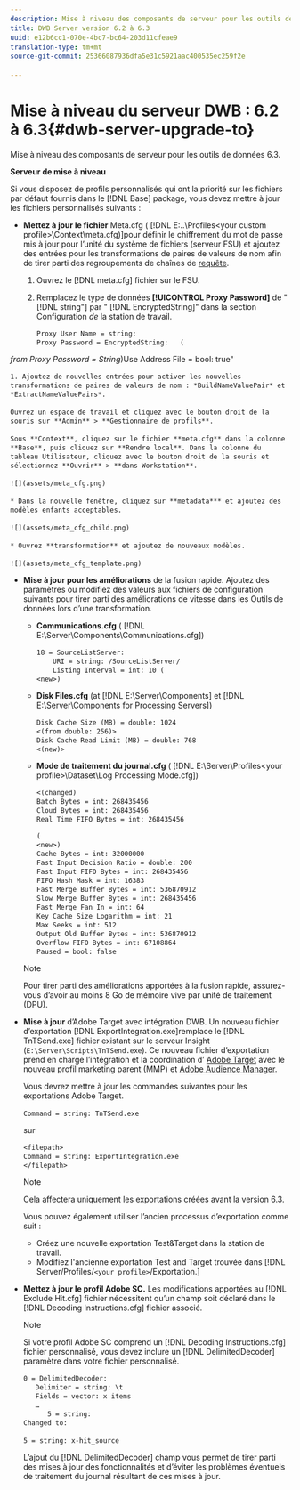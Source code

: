 ```yaml
---
description: Mise à niveau des composants de serveur pour les outils de données 6.3.
title: DWB Server version 6.2 à 6.3
uuid: e12b6cc1-070e-4bc7-bc64-203d11cfeae9
translation-type: tm+mt
source-git-commit: 25366087936dfa5e31c5921aac400535ec259f2e

---
```



# Mise à niveau du serveur DWB : 6.2 à 6.3{#dwb-server-upgrade-to}

Mise à niveau des composants de serveur pour les outils de données 6.3.

**Serveur de mise à niveau**

Si vous disposez de profils personnalisés qui ont la priorité sur les fichiers par défaut fournis dans le [!DNL Base] package, vous devez mettre à jour les fichiers personnalisés suivants :

* **Mettez à jour le fichier** Meta.cfg ( [!DNL E:\..\Profiles\<your custom profile>\Context\meta.cfg)]pour définir le chiffrement du mot de passe mis à jour pour l’unité du système de fichiers (serveur FSU) et ajoutez des entrées pour les transformations de paires de valeurs de nom afin de tirer parti des regroupements de chaînes de [requête](../../../../home/c-inst-svr/c-upgrd-uninst-sftwr/c-upgrd-sftwr/c-6-2-to-6-3-upgrade.md#concept-42f74911b5714219a359b719badac8e0).

   1. Ouvrez le [!DNL meta.cfg] fichier sur le FSU.
   1. Remplacez le type de données **[!UICONTROL Proxy Password]** de &quot; [!DNL string"] par &quot; [!DNL EncryptedString]&quot; dans la section Configuration *de* la station de travail.

      ```
      Proxy User Name = string: 
      Proxy Password = EncryptedString:   ( 
      
<i>from Proxy Password = String</i>)Use Address File = bool: true&quot;

    1. Ajoutez de nouvelles entrées pour activer les nouvelles transformations de paires de valeurs de nom : *BuildNameValuePair* et *ExtractNameValuePairs*.
    
    Ouvrez un espace de travail et cliquez avec le bouton droit de la souris sur **Admin** > **Gestionnaire de profils**.
    
    Sous **Context**, cliquez sur le fichier **meta.cfg** dans la colonne **Base**, puis cliquez sur **Rendre local**. Dans la colonne du tableau Utilisateur, cliquez avec le bouton droit de la souris et sélectionnez **Ouvrir** > **dans Workstation**.
    
    ![](assets/meta_cfg.png)
    
    * Dans la nouvelle fenêtre, cliquez sur **metadata*** et ajoutez des modèles enfants acceptables.
    
    ![](assets/meta_cfg_child.png)
    
    * Ouvrez **transformation** et ajoutez de nouveaux modèles.
    
    ![](assets/meta_cfg_template.png)

* **Mise à jour pour les améliorations** de la fusion rapide. Ajoutez des paramètres ou modifiez des valeurs aux fichiers de configuration suivants pour tirer parti des améliorations de vitesse dans les Outils de données lors d’une transformation.

   * **Communications.cfg** ( [!DNL E:\Server\Components\Communications.cfg])

      ```
      18 = SourceListServer:  
          URI = string: /SourceListServer/ 
          Listing Interval = int: 10 ( 
      <new>)
      ```

   * **Disk Files.cfg** (at [!DNL E:\Server\Components] et [!DNL E:\Server\Components for Processing Servers])

      ```
      Disk Cache Size (MB) = double: 1024  
      <(from double: 256)> 
      Disk Cache Read Limit (MB) = double: 768  
      <(new)>
      ```

   * **Mode de traitement du journal.cfg** ( [!DNL E:\Server\Profiles\<your profile>\Dataset\Log Processing Mode.cfg])

      ```
      <(changed) 
      Batch Bytes = int: 268435456 
      Cloud Bytes = int: 268435456 
      Real Time FIFO Bytes = int: 268435456
      ```

      ```
      ( 
      <new>) 
      Cache Bytes = int: 32000000 
      Fast Input Decision Ratio = double: 200 
      Fast Input FIFO Bytes = int: 268435456 
      FIFO Hash Mask = int: 16383 
      Fast Merge Buffer Bytes = int: 536870912 
      Slow Merge Buffer Bytes = int: 268435456 
      Fast Merge Fan In = int: 64 
      Key Cache Size Logarithm = int: 21 
      Max Seeks = int: 512 
      Output Old Buffer Bytes = int: 536870912 
      Overflow FIFO Bytes = int: 67108864 
      Paused = bool: false
      ```
   >[!NOTE]
   >
   >Pour tirer parti des améliorations apportées à la fusion rapide, assurez-vous d’avoir au moins 8 Go de mémoire vive par unité de traitement (DPU).

* **Mise à jour** d’Adobe Target avec intégration DWB. Un nouveau fichier d’exportation [!DNL ExportIntegration.exe]remplace le [!DNL TnTSend.exe] fichier existant sur le serveur Insight (`E:\Server\Scripts\TnTSend.exe`). Ce nouveau fichier d’exportation prend en charge l’intégration et la coordination d’ [Adobe Target](https://www.adobe.com/marketing/target.html) avec le nouveau profil marketing parent (MMP) et [Adobe Audience Manager](https://www.adobe.com/analytics/audience-manager.html).

   Vous devrez mettre à jour les commandes suivantes pour les exportations Adobe Target.

   `Command = string: TnTSend.exe`

   sur 

   ```
   <filepath>
   Command = string: ExportIntegration.exe 
   </filepath>
   ```

   >[!NOTE]
   >
   >Cela affectera uniquement les exportations créées avant la version 6.3.

   Vous pouvez également utiliser l’ancien processus d’exportation comme suit :

   * Créez une nouvelle exportation Test&amp;Target dans la station de travail.
   * Modifiez l&#39;ancienne exportation Test and Target trouvée dans [!DNL Server/Profiles/`<your profile>`/Exportation.]

* **Mettez à jour le profil Adobe SC.** Les modifications apportées au [!DNL Exclude Hit.cfg] fichier nécessitent qu’un champ soit déclaré dans le [!DNL Decoding Instructions.cfg] fichier associé.

   >[!NOTE]
   >
   >Si votre profil Adobe SC comprend un [!DNL Decoding Instructions.cfg] fichier personnalisé, vous devez inclure un [!DNL DelimitedDecoder] paramètre dans votre fichier personnalisé.

   ```
   0 = DelimitedDecoder: 
      Delimiter = string: \t 
      Fields = vector: x items 
      …  
         5 = string: 
   Changed to: 
   
   5 = string: x-hit_source
   ```

   L’ajout du [!DNL DelimitedDecoder] champ vous permet de tirer parti des mises à jour des fonctionnalités et d’éviter les problèmes éventuels de traitement du journal résultant de ces mises à jour.
